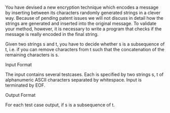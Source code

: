 You have devised a new encryption technique which encodes a message by inserting between its characters randomly generated strings in a clever way. Because of pending patent issues we will not discuss in detail how the strings are generated and inserted into the original message. To validate your method, however, it is necessary to write a program that checks if the message is really encoded in the final string.

Given two strings s and t, you have to decide whether s is a subsequence of t, i.e. if you can remove characters from t such that the concatenation of the remaining characters is s.

Input Format

The input contains several testcases. Each is specified by two strings s, t of alphanumeric ASCII characters separated by whitespace. Input is terminated by EOF.

Output Format

For each test case output, if s is a subsequence of t.